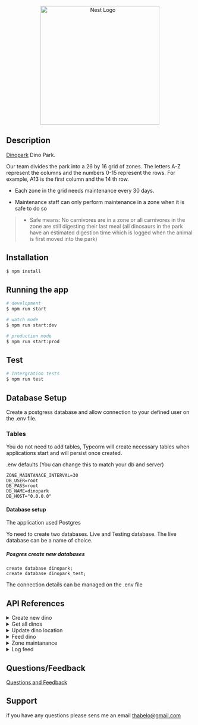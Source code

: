 <p align="center">
  <a href="http://bluelink.co.za:3000/apidoc/" target="blank"><img src="https://miro.medium.com/max/1400/0*jwIPb4cdMgMSVIKt" width="320" alt="Nest Logo" /></a>
</p>

## Description

[Dinopark](http://bluelink.co.za:3000/apidoc) Dino Park.

Our team divides the park into a 26 by 16 grid of zones. The letters A-Z represent the
columns and the numbers 0-15 represent the rows. For example, A13 is the first column and
the 14 th row.

* Each zone in the grid needs maintenance every 30 days.

* Maintenance staff can only perform maintenance in a zone when it is safe to do so

> * Safe means: No carnivores are in a zone or all carnivores in the zone are still
digesting their last meal (all dinosaurs in the park have an estimated digestion time
which is logged when the animal is first moved into the park)


## Installation

```bash
$ npm install
```

## Running the app

```bash
# development
$ npm run start

# watch mode
$ npm run start:dev

# production mode
$ npm run start:prod
```

## Test

```bash
# Intergration tests
$ npm run test
```
## Database Setup
Create a postgress database and allow connection to your defined user on the .env file.

### Tables
You do not need to add tables, Typeorm will create necessary tables when applications start and will persist once created.

.env defaults (You can change this to match your db and server)
```
ZONE_MAINTANACE_INTERVAL=30
DB_USER=root
DB_PASS=root
DB_NAME=dinopark
DB_HOST="0.0.0.0"
```

#### Database setup

The application used Postgres

Yo need to create two databases. Live and Testing database. The live database can be a name of choice.

##### Posgres create new databases
```
create database dinopark;
create database dinopark_test;
```
The connection details can be managed on the .env file

## API References 

<details>
  <summary>Create new dino</summary>
  
##### Request

```
curl -X 'POST' \
  'http://0.0.0.0:3000/api/dinos' \
  -H 'accept: application/json' \
  -H 'Content-Type: application/json' \
  -d '
  {
    "name": "McGroggity Test 1",
    "species": "Tyrannosaurus Test 1",
    "gender": "male",
    "digestion_period_in_hours": 2,
    "herbivore": false,
    "location": "A3",
    "park_id": 1
  }'
```

#### Response body
```
{
  "id": 1,
  "name": "McGroggity Test 1",
  "species": "Tyrannosaurus Test 1",
  "gender": "male",
  "digestion_period_in_hours": 2,
  "herbivore": false,
  "location": "A3",
  "park_id": 1,
  "kind": "dino_added"
}
```
</details>

<details>
  <summary>Get all dinos</summary>

#### Request
```
curl -X 'GET' \
  'http://0.0.0.0:3000/api/dinos' \
  -H 'accept: application/json'
```

#### Response
```
[
  {
    "id": 1,
    "name": "McGroggity Test 1",
    "species": "Tyrannosaurus Test 1",
    "gender": "male",
    "digestion_period_in_hours": 2,
    "herbivore": false,
    "location": "A3",
    "park_id": 1
  },
  {
    "id": 2,
    "name": "McGroggity Test 2",
    "species": "Tyrannosaurus Test 2",
    "gender": "male",
    "digestion_period_in_hours": 2,
    "herbivore": false,
    "location": "A3",
    "park_id": 1
  }
]
```
</details>
  
<details>
  <summary>Update dino location</summary>

#### Request
```
curl -X 'PATCH' \
  'http://0.0.0.0:3000/api/dinos/25' \
  -H 'accept: application/json' \
  -H 'Content-Type: application/json' \
  -d '{
  "location": "A0",
  "park_id": 1
}'
```
  
#### Response
```
{
  "location": "A0",
  "park_id": 1,
  "kind": "dino_location_updated",
  "dinosaur_id": 25,
  "time": "2021-10-15T03:26:39.898Z"
}
```
</details>

<details>
  <summary>Feed dino</summary>

#### Request 
```
curl -X 'PATCH' \
  'http://0.0.0.0:3000/api/dinos/feed/25' \
  -H 'accept: application/json'
```
  
#### Response
```
{
  "location": "A0",
  "park_id": 1,
  "kind": "dino_fed",
  "dinosaur_id": 25,
  "time": "2021-10-15T03:28:07.577Z"
}
```
</details>

<details>
  <summary>Zone maintanance</summary>

#### Request
```
curl -X 'POST' \
  'http://0.0.0.0:3000/api/dinos/maintanance' \
  -H 'accept: */*' \
  -H 'Content-Type: application/json' \
  -d '{
  "location": "A0",
  "park_id": 1
}'
```

#### Response
```
{
  "location": "A0",
  "park_id": 1,
  "kind": "maintenance_performed",
  "time": "2021-10-15T03:31:20.212Z"
}
```
</details>

<details>
  <summary>Log feed </summary>

#### Request
```
curl -X 'GET' \
  'http://0.0.0.0:3000/api/logs/feed' \
  -H 'accept: */*'
```

#### Response
```
[
  {
    "name": "McGroggity Test 1",
    "species": "Tyrannosaurus Test 1",
    "gender": "male",
    "digestion_period_in_hours": 2,
    "location": "A3",
    "park_id": 1,
    "kind": "dino_added",
    "dinosaur_id": 22,
    "time": "2021-10-14T16:28:45.722Z"
  },
  {
    "name": "McGroggity Test 2",
    "species": "Tyrannosaurus Test 2",
    "gender": "male",
    "digestion_period_in_hours": 2,
    "location": "A3",
    "park_id": 1,
    "kind": "dino_added",
    "dinosaur_id": 23,
    "time": "2021-10-14T16:28:57.601Z"
  }
]
```
</details>

## Questions/Feedback 

[Questions and Feedback](https://docs.google.com/document/d/1FwF9jZfKJM_SS7eTi_S98sEn4uhX7QG9kR7mevcKWmQ)

## Support

if you have any questions please sens me an email thabelo@gmail.com
